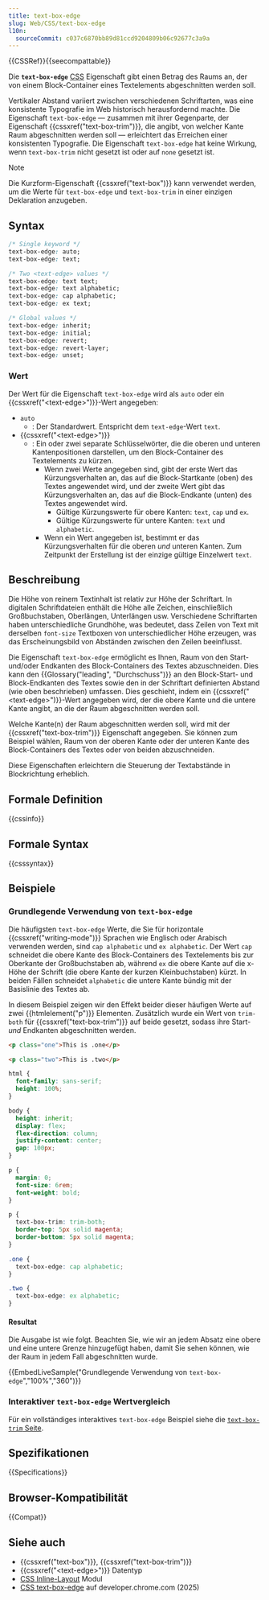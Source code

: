 ```yaml
---
title: text-box-edge
slug: Web/CSS/text-box-edge
l10n:
  sourceCommit: c037c6870bb89d81ccd9204809b06c92677c3a9a
---
```


{{CSSRef}}{{seecompattable}}

Die **`text-box-edge`** [CSS](/de/docs/Web/CSS) Eigenschaft gibt einen Betrag des Raums an, der von einem Block-Container eines Textelements abgeschnitten werden soll.

Vertikaler Abstand variiert zwischen verschiedenen Schriftarten, was eine konsistente Typografie im Web historisch herausfordernd machte. Die Eigenschaft `text-box-edge` — zusammen mit ihrer Gegenparte, der Eigenschaft {{cssxref("text-box-trim")}}, die angibt, von welcher Kante Raum abgeschnitten werden soll — erleichtert das Erreichen einer konsistenten Typografie. Die Eigenschaft `text-box-edge` hat keine Wirkung, wenn `text-box-trim` nicht gesetzt ist oder auf `none` gesetzt ist.

> [!NOTE]
> Die Kurzform-Eigenschaft {{cssxref("text-box")}} kann verwendet werden, um die Werte für `text-box-edge` und `text-box-trim` in einer einzigen Deklaration anzugeben.

## Syntax

```css
/* Single keyword */
text-box-edge: auto;
text-box-edge: text;

/* Two <text-edge> values */
text-box-edge: text text;
text-box-edge: text alphabetic;
text-box-edge: cap alphabetic;
text-box-edge: ex text;

/* Global values */
text-box-edge: inherit;
text-box-edge: initial;
text-box-edge: revert;
text-box-edge: revert-layer;
text-box-edge: unset;
```

### Wert

Der Wert für die Eigenschaft `text-box-edge` wird als `auto` oder ein {{cssxref("&lt;text-edge&gt;")}}-Wert angegeben:

- `auto`
  - : Der Standardwert. Entspricht dem `text-edge`-Wert `text`.
- {{cssxref("&lt;text-edge&gt;")}}
  - : Ein oder zwei separate Schlüsselwörter, die die oberen und unteren Kantenpositionen darstellen, um den Block-Container des Textelements zu kürzen.
    - Wenn zwei Werte angegeben sind, gibt der erste Wert das Kürzungsverhalten an, das auf die Block-Startkante (oben) des Textes angewendet wird, und der zweite Wert gibt das Kürzungsverhalten an, das auf die Block-Endkante (unten) des Textes angewendet wird.
      - Gültige Kürzungswerte für obere Kanten: `text`, `cap` und `ex`.
      - Gültige Kürzungswerte für untere Kanten: `text` und `alphabetic`.
    - Wenn ein Wert angegeben ist, bestimmt er das Kürzungsverhalten für die oberen _und_ unteren Kanten. Zum Zeitpunkt der Erstellung ist der einzige gültige Einzelwert `text`.

## Beschreibung

Die Höhe von reinem Textinhalt ist relativ zur Höhe der Schriftart. In digitalen Schriftdateien enthält die Höhe alle Zeichen, einschließlich Großbuchstaben, Oberlängen, Unterlängen usw. Verschiedene Schriftarten haben unterschiedliche Grundhöhe, was bedeutet, dass Zeilen von Text mit derselben `font-size` Textboxen von unterschiedlicher Höhe erzeugen, was das Erscheinungsbild von Abständen zwischen den Zeilen beeinflusst.

Die Eigenschaft `text-box-edge` ermöglicht es Ihnen, Raum von den Start- und/oder Endkanten des Block-Containers des Textes abzuschneiden. Dies kann den {{Glossary("leading", "Durchschuss")}} an den Block-Start- und Block-Endkanten des Textes sowie den in der Schriftart definierten Abstand (wie oben beschrieben) umfassen. Dies geschieht, indem ein {{cssxref("&lt;text-edge&gt;")}}-Wert angegeben wird, der die obere Kante und die untere Kante angibt, an die der Raum abgeschnitten werden soll.

Welche Kante(n) der Raum abgeschnitten werden soll, wird mit der {{cssxref("text-box-trim")}} Eigenschaft angegeben. Sie können zum Beispiel wählen, Raum von der oberen Kante oder der unteren Kante des Block-Containers des Textes oder von beiden abzuschneiden.

Diese Eigenschaften erleichtern die Steuerung der Textabstände in Blockrichtung erheblich.

## Formale Definition

{{cssinfo}}

## Formale Syntax

{{csssyntax}}

## Beispiele

### Grundlegende Verwendung von `text-box-edge`

Die häufigsten `text-box-edge` Werte, die Sie für horizontale {{cssxref("writing-mode")}} Sprachen wie Englisch oder Arabisch verwenden werden, sind `cap alphabetic` und `ex alphabetic`. Der Wert `cap` schneidet die obere Kante des Block-Containers des Textelements bis zur Oberkante der Großbuchstaben ab, während `ex` die obere Kante auf die x-Höhe der Schrift (die obere Kante der kurzen Kleinbuchstaben) kürzt. In beiden Fällen schneidet `alphabetic` die untere Kante bündig mit der Basislinie des Textes ab.

In diesem Beispiel zeigen wir den Effekt beider dieser häufigen Werte auf zwei {{htmlelement("p")}} Elementen. Zusätzlich wurde ein Wert von `trim-both` für {{cssxref("text-box-trim")}} auf beide gesetzt, sodass ihre Start- _und_ Endkanten abgeschnitten werden.

```html hidden
<p class="one">This is .one</p>

<p class="two">This is .two</p>
```

```css hidden
html {
  font-family: sans-serif;
  height: 100%;
}

body {
  height: inherit;
  display: flex;
  flex-direction: column;
  justify-content: center;
  gap: 100px;
}

p {
  margin: 0;
  font-size: 6rem;
  font-weight: bold;
}
```

```css
p {
  text-box-trim: trim-both;
  border-top: 5px solid magenta;
  border-bottom: 5px solid magenta;
}

.one {
  text-box-edge: cap alphabetic;
}

.two {
  text-box-edge: ex alphabetic;
}
```

#### Resultat

Die Ausgabe ist wie folgt. Beachten Sie, wie wir an jedem Absatz eine obere und eine untere Grenze hinzugefügt haben, damit Sie sehen können, wie der Raum in jedem Fall abgeschnitten wurde.

{{EmbedLiveSample("Grundlegende Verwendung von `text-box-edge`","100%","360")}}

### Interaktiver `text-box-edge` Wertvergleich

Für ein vollständiges interaktives `text-box-edge` Beispiel siehe die [`text-box-trim` Seite](/de/docs/Web/CSS/text-box-trim#interactive_text-box-trim_and_text-box-edge_value_comparison).

## Spezifikationen

{{Specifications}}

## Browser-Kompatibilität

{{Compat}}

## Siehe auch

- {{cssxref("text-box")}}, {{cssxref("text-box-trim")}}
- {{cssxref("&lt;text-edge&gt;")}} Datentyp
- [CSS Inline-Layout](/de/docs/Web/CSS/CSS_inline_layout) Modul
- [CSS text-box-edge](https://developer.chrome.com/blog/css-text-box-trim) auf developer.chrome.com (2025)
